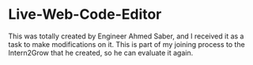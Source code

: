 # Live-Web-Code-Editor
This was totally created by Engineer Ahmed Saber, and I received it as a task to make modifications on it. This is part of my joining process to the Intern2Grow that he created, so he can evaluate it again.
